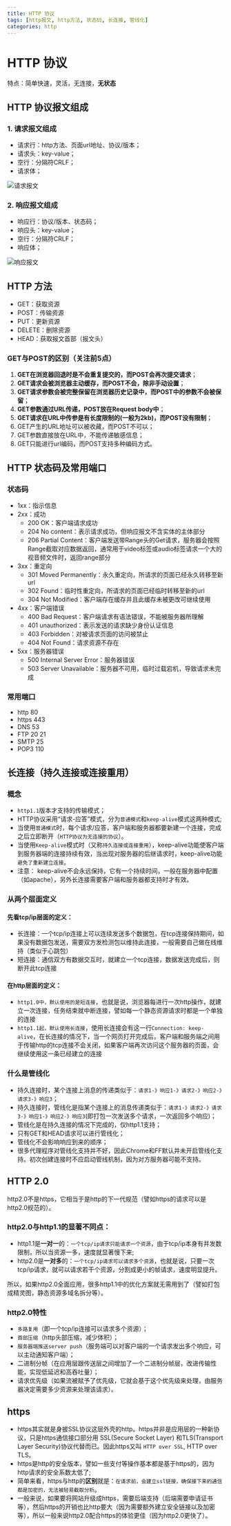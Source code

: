 ```yaml
---
title: HTTP 协议
tags: [http报文, http方法, 状态码, 长连接, 管线化]
categories: http
---
```


# HTTP 协议

特点：简单快速，灵活，无连接，**无状态**

## HTTP 协议报文组成

### 1. 请求报文组成
- 请求行：http方法、页面url地址、协议/版本；
- 请求头：key-value；
- 空行：分隔符CRLF；
- 请求体；

![请求报文](./images/http-1-01.png)

### 2. 响应报文组成
- 响应行：协议/版本、状态码；
- 响应头：key-value；
- 空行：分隔符CRLF；
- 响应体；

![响应报文](./images/http-1-02.png)

## HTTP 方法
- GET：获取资源
- POST：传输资源
- PUT：更新资源
- DELETE：删除资源
- HEAD：获取报文首部（报文头）

### GET与POST的区别（关注前5点）
1. **GET在浏览器回退时是不会重复提交的，而POST会再次提交请求**；
2. **GET请求会被浏览器主动缓存，而POST不会，除非手动设置**；
3. **GET请求参数会被完整保留在浏览器历史记录中，而POST中的参数不会被保留**；
3. **GET参数通过URL传递，POST放在Request body中**；
5. **GET请求在URL中传参是有长度限制的(一般为2kb)，而POST没有限制**；
6. GET产生的URL地址可以被收藏，而POST不可以；
7. GET参数直接放在URL中，不能传递敏感信息；
8. GET只能进行url编码，而POST支持多种编码方式。

## HTTP 状态码及常用端口

### 状态码
- 1xx：指示信息
- 2xx：成功
	- 200 OK：客户端请求成功
    - 204 No content：表示请求成功，但响应报文不含实体的主体部分
	- 206 Partial Content：客户端发送带Range头的Get请求，服务器会按照Range截取对应数据返回，通常用于video标签或audio标签请求一个大的视音频文件时，返回range部分
- 3xx：重定向
	- 301 Moved Permanently：永久重定向，所请求的页面已经永久转移至新url
	- 302 Found：临时性重定向，所请求的页面已经临时转移至新的url
	- 304 Not Modified：客户端存在缓存并且此缓存未被更改可继续使用
- 4xx：客户端错误
	- 400 Bad Request：客户端请求有语法错误，不能被服务器所理解
    - 401 unauthorized：表示发送的请求缺少身份认证信息
	- 403 Forbidden：对被请求页面的访问被禁止
	- 404 Not Found：请求资源不存在
- 5xx：服务器错误
	- 500 Internal Server Error：服务器错误
	- 503 Server Unavailable：服务器不可用，临时过载宕机，导致请求未完成

### 常用端口
- http 80
- https 443
- DNS 53
- FTP 20 21
- SMTP 25
- POP3 110

## 长连接（持久连接或连接重用）

### 概念
- `http1.1`版本才支持的传输模式；
- HTTP协议采用“请求-应答”模式，分为`普通模式`和`keep-alive`模式这两种模式;
- 当使用`普通模式`时，每个请求/应答，客户端和服务器都要新建一个连接，完成之后立即断开（`HTTP协议为无连接的协议`）。
- 当使用`Keep-alive`模式时（又称`持久连接或连接重用`），keep-alive功能使客户端到服务器端的连接持续有效，当出现对服务器的后继请求时，keep-alive功能`避免了重新建立连接`。
- 注意： keep-alive不会永远保持，它有一个持续时间，一般在服务器中配置（如apache），另外长连接需要客户端和服务器都支持时才有效。

### 从两个层面定义
#### 先看tcp/ip层面的定义：
- 长连接：一个tcp/ip连接上可以连续发送多个数据包，在tcp连接保持期间，如果没有数据包发送，需要双方发检测包以维持此连接，一般需要自己做在线维持（类似于心跳包）
- 短连接：通信双方有数据交互时，就建立一个tcp连接，数据发送完成后，则断开此tcp连接
#### 在http层面的定义：
- `http1.0中，默认使用的是短连接`，也就是说，浏览器每进行一次http操作，就建立一次连接，任务结束就中断连接，譬如每一个静态资源请求时都是一个单独的连接
- `http1.1起，默认使用长连接`，使用长连接会有这一行`Connection: keep-alive`，在长连接的情况下，当一个网页打开完成后，客户端和服务端之间用于传输http的tcp连接不会关闭，如果客户端再次访问这个服务器的页面，会继续使用这一条已经建立的连接

### 什么是管线化
- 持久连接时，某个连接上消息的传递类似于：`请求1-》响应1-》请求2-》响应2-》请求3-》响应3`；
- 持久连接时，管线化是指某个连接上的消息传递类似于：`请求1-》请求2-》请求3-》响应1-》响应2-》响应3`(即打包一次发送多个请求，一次返回多个响应)；
- 管线化是在持久连接的情况下完成的，仅http1.1支持；
- 只有GET和HEAD请求可以进行管线化；
- 管线化不会影响响应到来的顺序；
- 很多代理程序对管线化支持并不好，因此Chrome和FF默认并未开启管线化支持。初次创建连接时不应启动管线机制，因为对方服务器可能不支持。

## HTTP 2.0
http2.0不是https，它相当于是http的下一代规范（譬如https的请求可以是http2.0规范的）。
### http2.0与http1.1的显著不同点：
- http1.1是**一对一**的：`一个tcp/ip请求只能请求一个资源`，由于tcp/ip本身有并发数限制，所以当资源一多，速度就显著慢下来;
- http2.0是**一对多**的：`一个tcp/ip请求可以请求多个资源`，也就是说，只要一次tcp/ip请求，就可以请求若干个资源，分割成更小的帧请求，速度明显提升。

所以，如果http2.0全面应用，很多http1.1中的优化方案就无需用到了（譬如打包成精灵图，静态资源多域名拆分等）。

### http2.0特性
- `多路复用`（即一个tcp/ip连接可以请求多个资源）；
- `首部压缩`（http头部压缩，减少体积）；
- `服务器端推送server push`（服务端可以对客户端的一个请求发出多个响应，可以主动通知客户端）；
- 二进制分帧（在应用层跟传送层之间增加了一个二进制分帧层，改进传输性能，实现低延迟和高吞吐量）；
- 请求优先级（如果流被赋予了优先级，它就会基于这个优先级来处理，由服务器决定需要多少资源来处理该请求）。

## https
- https其实就是身披SSL协议这层外壳的http。https并非是应用层的一种新协议，只是https通信接口部分用 SSL(Secure Socket Layer) 和TLS(Transport Layer Security)协议代替而已。因此https又叫 `HTTP over SSL`, HTTP over TLS。
- https是http的安全版本，譬如一些支付等操作基本都是基于https的，因为http请求的安全系数太低了;
- 简单来看，https与http的**区别**就是：`在请求前，会建立ssl链接，确保接下来的通信都是加密的，无法被轻易截取分析`。
- 一般来说，如果要将网站升级成https，需要后端支持（后端需要申请证书等），然后https的开销也比http要大（因为需要额外建立安全链接以及加密等），所以一般来说http2.0配合https的体验更佳（因为http2.0更快了）。





